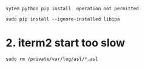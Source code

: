 ```
sytem python pip install  operation not permitted

sudo pip install --ignore-installed libipa
```
# 2. iterm2 start too slow
```
sudo rm /private/var/log/asl/*.asl
```
